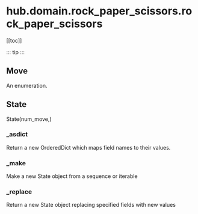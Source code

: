 # hub.domain.rock_paper_scissors.rock_paper_scissors

[[toc]]

::: tip
<airlaps-summary></airlaps-summary>
:::

## Move

An enumeration.

## State

State(num_move,)

### \_asdict <Badge text="State" type="tip"/>

<airlaps-signature name= "_asdict" :sig="{'params': [{'name': 'self'}]}"></airlaps-signature>

Return a new OrderedDict which maps field names to their values.

### \_make <Badge text="State" type="tip"/>

<airlaps-signature name= "_make" :sig="{'params': [{'name': 'iterable'}]}"></airlaps-signature>

Make a new State object from a sequence or iterable

### \_replace <Badge text="State" type="tip"/>

<airlaps-signature name= "_replace" :sig="{'params': [{'name': '_self'}, {'name': 'kwds'}]}"></airlaps-signature>

Return a new State object replacing specified fields with new values

